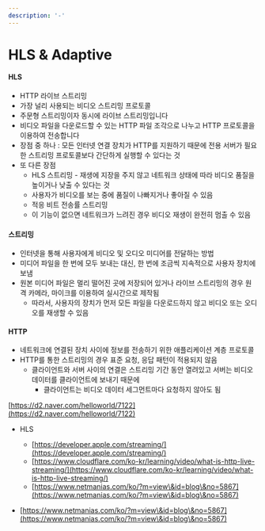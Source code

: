 ```yaml
---
description: '-'
---
```


# HLS & Adaptive

#### HLS

* HTTP 라이브 스트리밍&#x20;
* 가장 널리 사용되는 비디오 스트리밍 프로토콜&#x20;
* 주문형 스트리밍이자 동시에 라이브 스트리밍입니다&#x20;
* 비디오 파일을 다운로드할 수 있는 HTTP 파일 조각으로 나누고 HTTP 프로토콜을 이용하여 전송합니다&#x20;
* 장점 중 하나 : 모든 인터넷 연결 장치가 HTTP를 지원하기 때문에 전용 서버가 필요한 스트리밍 프로토콜보다 간단하게 실행할 수 있다는 것&#x20;
* 또 다른 장점&#x20;
  * HLS 스트리밍 - 재생에 지장을 주지 않고 네트워크 상태에 따라 비디오 품질을 높이거나 낮출 수 있다는 것&#x20;
  * 사용자가 비디오를 보는 중에 품질이 나빠지거나 좋아질 수 있음&#x20;
  * 적응 비트 전송률 스트리밍&#x20;
  * 이 기능이 없으면 네트워크가 느려진 경우 비디오 재생이 완전히 멈출 수 있음&#x20;

#### 스트리밍&#x20;

* 인터넷을 통해 사용자에게 비디오 및 오디오 미디어를 전달하는 방법&#x20;
* 미디어 파일을 한 번에 모두 보내는 대신, 한 번에 조금씩 지속적으로 사용자 장치에 보냄&#x20;
* 원본 미디어 파일은 멀리 떨어진 곳에 저장되어 있거나 라이브 스트리밍의 경우 원격 카메라, 마이크를 이용하여 실시간으로 제작됨&#x20;
  * 따라서, 사용자의 장치가 먼저 모든 파일을 다운로드하지 않고 비디오 또는 오디오를 재생할 수 있음&#x20;

#### HTTP

* 네트워크에 연결된 장치 사이에 정보를 전송하기 위한 애플리케이션 계층 프로토콜&#x20;
* HTTP를 통한 스트리밍의 경우 표준 요청, 응답 패턴이 적용되지 않음&#x20;
  * 클라이언트와 서버 사이의 연결은 스트리밍 기간 동안 열려있고 서버는 비디오 데이터를 클라이언트에 보내기 때문에&#x20;
    * 클라이언트는 비디오 데이터 세그먼트마다 요청하지 않아도 됨&#x20;



[https://d2.naver.com/helloworld/7122](https://d2.naver.com/helloworld/7122)













* HLS
  * [https://developer.apple.com/streaming/](https://developer.apple.com/streaming/)
  * [https://www.cloudflare.com/ko-kr/learning/video/what-is-http-live-streaming/](https://www.cloudflare.com/ko-kr/learning/video/what-is-http-live-streaming/)
  * [https://www.netmanias.com/ko/?m=view\&id=blog\&no=5867](https://www.netmanias.com/ko/?m=view\&id=blog\&no=5867)





* [https://www.netmanias.com/ko/?m=view\&id=blog\&no=5867](https://www.netmanias.com/ko/?m=view\&id=blog\&no=5867)
